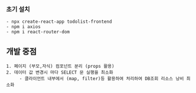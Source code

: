 ### 초기 설치
    - npx create-react-app todolist-frontend
    - npm i axios
    - npm i react-router-dom

## 개발 중점
    1. 페이지 (부모,자식) 컴포넌트 분리 (props 활용)
    2. 데이터 값 변경시 마다 SELECT 문 실행을 최소화 
         - 클라이언트 내부에서 (map, filter)등 활용하여 처리하여 DB조회 리소스 낭비 최소화